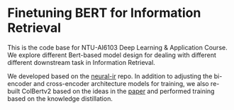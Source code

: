 # Finetuning BERT for Information Retrieval

This is the code base for NTU-AI6103 Deep Learning & Application Course. We explore different Bert-based model design for dealing with different different downstream task in Information Retrieval.

We developed based on the [neural-ir](https://github.com/abhinav-neil/neural-ir/tree/main) repo. In addition to adjusting the bi-encoder and cross-encoder architecture models for training, we also re-built ColBertv2 based on the ideas in the [paper](https://arxiv.org/abs/2112.01488) and performed training based on the knowledge distillation.
